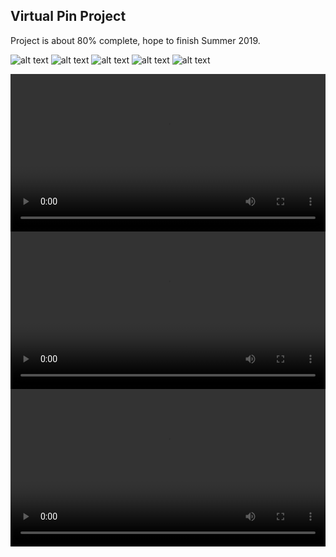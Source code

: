 ## Virtual Pin Project

Project is about 80% complete, hope to finish Summer 2019.


![alt text](vpin_pics/vp1.JPG "1")
![alt text](vpin_pics/vp2.jpeg "2")
![alt text](vpin_pics/vp3.jpeg "3")
![alt text](vpin_pics/vp4.jpeg "4")
![alt text](vpin_pics/vp5.png "5")

<div class="myvideo">
   <video  style="display:block; width:100%; height:auto;" controls>
       <source src="{{ site.baseurl }}/Pin_Videos/simpsons.mp4" type="video/mp4" />      
          </video>
   <video  style="display:block; width:100%; height:auto;"  controls>       
      <source src="{{ site.baseurl }}/Pin_Videos/baseball.mp4" type="video/mp4" />      
          </video>
   <video  style="display:block; width:100%; height:auto;" controls>
            <source src="{{ site.baseurl }}/Pin_Videos/abra.mp4" type="video/mp4" />
          </video>
</div>
